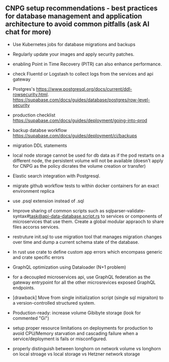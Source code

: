 
## CNPG setup recommendations - best practices for database management and application architecture to avoid common pitfalls (ask AI chat for more)
- Use Kubernetes jobs for database migrations and backups
- Regularly update your images and apply security patches.
- enabling Point in Time Recovery (PITR) can also enhance performance.
- check Fluentd or Logstash to collect logs from the services and api gateway
- Postgres's https://www.postgresql.org/docs/current/ddl-rowsecurity.html. https://supabase.com/docs/guides/database/postgres/row-level-security
- production checklist https://supabase.com/docs/guides/deployment/going-into-prod
- backup databse workflow https://supabase.com/docs/guides/deployment/ci/backups
- migration DDL statements
- local node storage cannot be used for db data as if the pod restarts on a different node, the persistent volume will not be available (doesn't apply for CNPG as the policy dicrates the volume creation or transfer)

- Elastic search integration with Postgresql. 

- migrate github workflow tests to within docker containers for an exact environment replica
- use .psql extension instead of .sql 
- Improve sharing of common scripts such as sqlparser-validate-syntax#task@api-data-database.script.rs to services or components of microservices that use them. Create a global modular appraoch to share files accorss services.
- restruture init.sql to use migration tool that manages migration changes over time and dump a current schema state of the database. 
- In rust use crate to define custom app errors which encompass generic and crate specific errors
- GraphQL optimization using Dataloader (N+1 problem)
- for a decoupled microservices api, use GraphQL federation as the gateway entrypoint for all the other microsrevices exposed GraphQL endpoints. 
- [drawback] Move from single initialization script (single sql migraiton) to a version-controlled structured system. 
- Production-ready: increase volume Gibibyte storage (look for commented "Gi")
- setup proper resource limitations on deployments for production to avoid CPU/Memory starvation and cascading failure when a service/deployment is fails or misconfigured. 
- properly distinguish between longhorn on network volume vs longhorn on local stroage vs local storage vs Hetzner network storage